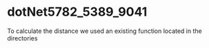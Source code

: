 # dotNet5782_5389_9041
To calculate the distance we used an existing function located in the directories

